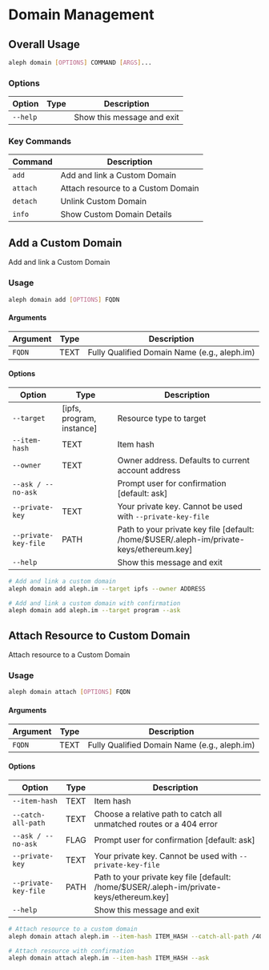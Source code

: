 # Domain Management

## Overall Usage

```bash
aleph domain [OPTIONS] COMMAND [ARGS]...
```

### Options

| Option | Type | Description |
|--------|------|-------------|
| `--help` |  | Show this message and exit |

### Key Commands

| Command | Description |
|---------|-------------|
| `add` | Add and link a Custom Domain |
| `attach` | Attach resource to a Custom Domain |
| `detach` | Unlink Custom Domain |
| `info` | Show Custom Domain Details |

## Add a Custom Domain

Add and link a Custom Domain

### Usage

```bash
aleph domain add [OPTIONS] FQDN
```

#### Arguments

| Argument | Type | Description |
|----------|------|-------------|
| `FQDN` | TEXT | Fully Qualified Domain Name (e.g., aleph.im) |

#### Options

| Option | Type | Description |
|--------|------|-------------|
| `--target` | [ipfs, program, instance] | Resource type to target |
| `--item-hash` | TEXT | Item hash |
| `--owner` | TEXT | Owner address. Defaults to current account address |
| `--ask / --no-ask` |  | Prompt user for confirmation [default: ask] |
| `--private-key` | TEXT | Your private key. Cannot be used with `--private-key-file` |
| `--private-key-file` | PATH | Path to your private key file [default: /home/$USER/.aleph-im/private-keys/ethereum.key] |
| `--help` |  | Show this message and exit |

```bash
# Add and link a custom domain
aleph domain add aleph.im --target ipfs --owner ADDRESS

# Add and link a custom domain with confirmation
aleph domain add aleph.im --target program --ask
```

## Attach Resource to Custom Domain

Attach resource to a Custom Domain

### Usage

```bash
aleph domain attach [OPTIONS] FQDN
```

#### Arguments

| Argument | Type | Description |
|----------|------|-------------|
| `FQDN` | TEXT | Fully Qualified Domain Name (e.g., aleph.im) |

#### Options

| Option | Type | Description |
|--------|------|-------------|
| `--item-hash` | TEXT | Item hash |
| `--catch-all-path` | TEXT | Choose a relative path to catch all unmatched routes or a 404 error |
| `--ask / --no-ask` | FLAG | Prompt user for confirmation [default: ask] |
| `--private-key` | TEXT | Your private key. Cannot be used with `--private-key-file` |
| `--private-key-file` | PATH | Path to your private key file [default: /home/$USER/.aleph-im/private-keys/ethereum.key] |
| `--help` |  | Show this message and exit |

```bash
# Attach resource to a custom domain
aleph domain attach aleph.im --item-hash ITEM_HASH --catch-all-path /404

# Attach resource with confirmation
aleph domain attach aleph.im --item-hash ITEM_HASH --ask
```
